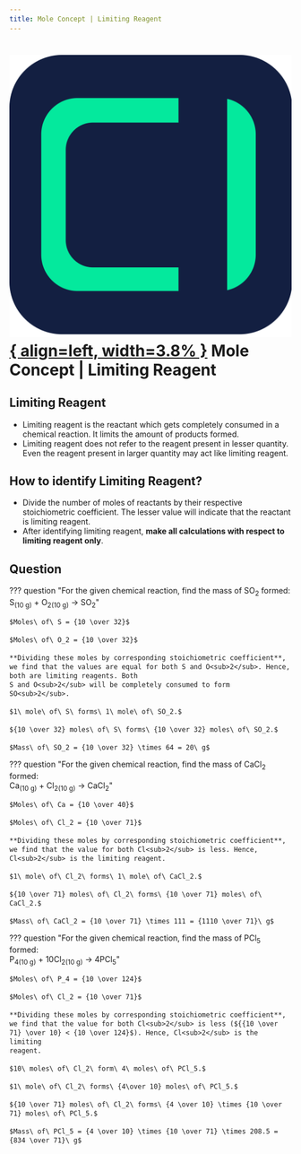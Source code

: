 ```yaml
---
title: Mole Concept | Limiting Reagent
---
```


# [![ChemistryEdu Logo](../../images/favicon.svg){ align=left, width=3.8% }](../../index.md)  Mole Concept | Limiting Reagent

## Limiting Reagent

* Limiting reagent is the reactant which gets completely consumed in a chemical reaction. It limits the amount of products formed.
* Limiting reagent does not refer to the reagent present in lesser quantity. Even the reagent present in larger quantity may act like limiting reagent.

## How to identify Limiting Reagent?

* Divide the number of moles of reactants by their respective stoichiometric coefficient. The lesser value will indicate that the reactant is limiting reagent.
* After identifying limiting reagent, **make all calculations with respect to limiting reagent only**.

## Question

??? question "For the given chemical reaction, find the mass of SO<sub>2</sub> formed: <br> S<sub>(10 g)</sub> + O<sub>2</sub><sub>(10 g)</sub> &rarr; SO<sub>2</sub>"

    $Moles\ of\ S = {10 \over 32}$

    $Moles\ of\ O_2 = {10 \over 32}$

    **Dividing these moles by corresponding stoichiometric coefficient**, we find that the values are equal for both S and O<sub>2</sub>. Hence, both are limiting reagents. Both
    S and O<sub>2</sub> will be completely consumed to form SO<sub>2</sub>.

    $1\ mole\ of\ S\ forms\ 1\ mole\ of\ SO_2.$

    ${10 \over 32} moles\ of\ S\ forms\ {10 \over 32} moles\ of\ SO_2.$

    $Mass\ of\ SO_2 = {10 \over 32} \times 64 = 20\ g$

??? question "For the given chemical reaction, find the mass of CaCl<sub>2</sub> formed:<br> Ca<sub>(10 g)</sub> + Cl<sub>2</sub><sub>(10 g)</sub> &rarr; CaCl<sub>2</sub>"

    $Moles\ of\ Ca = {10 \over 40}$
    
    $Moles\ of\ Cl_2 = {10 \over 71}$
    
    **Dividing these moles by corresponding stoichiometric coefficient**, we find that the value for both Cl<sub>2</sub> is less. Hence, Cl<sub>2</sub> is the limiting reagent.
    
    $1\ mole\ of\ Cl_2\ forms\ 1\ mole\ of\ CaCl_2.$
    
    ${10 \over 71} moles\ of\ Cl_2\ forms\ {10 \over 71} moles\ of\ CaCl_2.$
    
    $Mass\ of\ CaCl_2 = {10 \over 71} \times 111 = {1110 \over 71}\ g$

??? question "For the given chemical reaction, find the mass of PCl<sub>5</sub> formed:<br>P<sub>4</sub><sub>(10 g)</sub> + 10Cl<sub>2</sub><sub>(10 g)</sub> &rarr; 4PCl<sub>5</sub>"

    $Moles\ of\ P_4 = {10 \over 124}$
    
    $Moles\ of\ Cl_2 = {10 \over 71}$
    
    **Dividing these moles by corresponding stoichiometric coefficient**, we find that the value for both Cl<sub>2</sub> is less (${{10 \over 71} \over 10} < {10 \over 124}$). Hence, Cl<sub>2</sub> is the limiting
    reagent.
    
    $10\ moles\ of\ Cl_2\ form\ 4\ moles\ of\ PCl_5.$
    
    $1\ mole\ of\ Cl_2\ forms\ {4\over 10} moles\ of\ PCl_5.$
    
    ${10 \over 71} moles\ of\ Cl_2\ forms\ {4 \over 10} \times {10 \over 71} moles\ of\ PCl_5.$
    
    $Mass\ of\ PCl_5 = {4 \over 10} \times {10 \over 71} \times 208.5 = {834 \over 71}\ g$